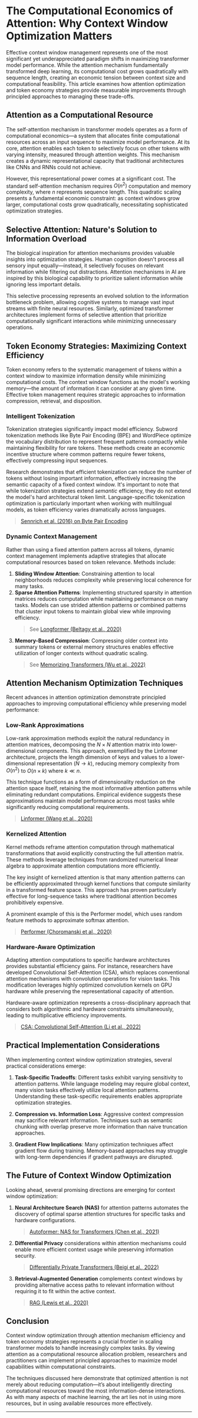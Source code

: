 # The Computational Economics of Attention: Why Context Window Optimization Matters

Effective context window management represents one of the most significant yet underappreciated paradigm shifts in maximizing transformer model performance. While the attention mechanism fundamentally transformed deep learning, its computational cost grows quadratically with sequence length, creating an economic tension between context size and computational feasibility. This article examines how attention optimization and token economy strategies provide measurable improvements through principled approaches to managing these trade-offs.

## Attention as a Computational Resource

The self-attention mechanism in transformer models operates as a form of computational economics—a system that allocates finite computational resources across an input sequence to maximize model performance. At its core, attention enables each token to selectively focus on other tokens with varying intensity, measured through attention weights. This mechanism creates a dynamic representational capacity that traditional architectures like CNNs and RNNs could not achieve.

However, this representational power comes at a significant cost. The standard self-attention mechanism requires $O(n^2)$ computation and memory complexity, where $n$ represents sequence length. This quadratic scaling presents a fundamental economic constraint: as context windows grow larger, computational costs grow quadratically, necessitating sophisticated optimization strategies.

## Selective Attention: Nature's Solution to Information Overload

The biological inspiration for attention mechanisms provides valuable insights into optimization strategies. Human cognition doesn't process all sensory input equally—instead, it selectively focuses on relevant information while filtering out distractions. Attention mechanisms in AI are inspired by this biological capability to prioritize salient information while ignoring less important details.

This selective processing represents an evolved solution to the information bottleneck problem, allowing cognitive systems to manage vast input streams with finite neural resources. Similarly, optimized transformer architectures implement forms of selective attention that prioritize computationally significant interactions while minimizing unnecessary operations.

## Token Economy Strategies: Maximizing Context Efficiency

Token economy refers to the systematic management of tokens within a context window to maximize information density while minimizing computational costs. The context window functions as the model's working memory—the amount of information it can consider at any given time. Effective token management requires strategic approaches to information compression, retrieval, and disposition.

### Intelligent Tokenization

Tokenization strategies significantly impact model efficiency. Subword tokenization methods like Byte Pair Encoding (BPE) and WordPiece optimize the vocabulary distribution to represent frequent patterns compactly while maintaining flexibility for rare tokens. These methods create an economic incentive structure where common patterns require fewer tokens, effectively compressing input sequences.

Research demonstrates that efficient tokenization can reduce the number of tokens without losing important information, effectively increasing the semantic capacity of a fixed context window. It's important to note that while tokenization strategies extend *semantic* efficiency, they do not extend the model's hard architectural token limit. Language-specific tokenization optimization is particularly important when working with multilingual models, as token efficiency varies dramatically across languages.

> [Sennrich et al. (2016) on Byte Pair Encoding](https://aclanthology.org/P16-1162/)

### Dynamic Context Management

Rather than using a fixed attention pattern across all tokens, dynamic context management implements adaptive strategies that allocate computational resources based on token relevance. Methods include:

1. **Sliding Window Attention**: Constraining attention to local neighborhoods reduces complexity while preserving local coherence for many tasks.
2. **Sparse Attention Patterns**: Implementing structured sparsity in attention matrices reduces computation while maintaining performance on many tasks. Models can use strided attention patterns or combined patterns that cluster input tokens to maintain global view while improving efficiency.
   > See [Longformer (Beltagy et al., 2020)](https://arxiv.org/abs/2004.05150)
3. **Memory-Based Compression**: Compressing older context into summary tokens or external memory structures enables effective utilization of longer contexts without quadratic scaling.
   > See [Memorizing Transformers (Wu et al., 2022)](https://arxiv.org/abs/2203.08913)

## Attention Mechanism Optimization Techniques

Recent advances in attention optimization demonstrate principled approaches to improving computational efficiency while preserving model performance:

### Low-Rank Approximations

Low-rank approximation methods exploit the natural redundancy in attention matrices, decomposing the $N \times N$ attention matrix into lower-dimensional components. This approach, exemplified by the Linformer architecture, projects the length dimension of keys and values to a lower-dimensional representation ($N \rightarrow k$), reducing memory complexity from $O(n^2)$ to $O(n \times k)$ where $k \ll n$.

This technique functions as a form of dimensionality reduction on the attention space itself, retaining the most informative attention patterns while eliminating redundant computations. Empirical evidence suggests these approximations maintain model performance across most tasks while significantly reducing computational requirements.

> [Linformer (Wang et al., 2020)](https://arxiv.org/abs/2006.04768)

### Kernelized Attention

Kernel methods reframe attention computation through mathematical transformations that avoid explicitly constructing the full attention matrix. These methods leverage techniques from randomized numerical linear algebra to approximate attention computations more efficiently.

The key insight of kernelized attention is that many attention patterns can be efficiently approximated through kernel functions that compute similarity in a transformed feature space. This approach has proven particularly effective for long-sequence tasks where traditional attention becomes prohibitively expensive.

A prominent example of this is the Performer model, which uses random feature methods to approximate softmax attention.

> [Performer (Choromanski et al., 2020)](https://arxiv.org/abs/2009.14794)

### Hardware-Aware Optimization

Adapting attention computations to specific hardware architectures provides substantial efficiency gains. For instance, researchers have developed Convolutional Self-Attention (CSA), which replaces conventional attention mechanisms with convolution operations for vision tasks. This modification leverages highly optimized convolution kernels on GPU hardware while preserving the representational capacity of attention.

Hardware-aware optimization represents a cross-disciplinary approach that considers both algorithmic and hardware constraints simultaneously, leading to multiplicative efficiency improvements.

> [CSA: Convolutional Self-Attention (Li et al., 2022)](https://arxiv.org/abs/2208.03641)

## Practical Implementation Considerations

When implementing context window optimization strategies, several practical considerations emerge:

1. **Task-Specific Tradeoffs**: Different tasks exhibit varying sensitivity to attention patterns. While language modeling may require global context, many vision tasks effectively utilize local attention patterns. Understanding these task-specific requirements enables appropriate optimization strategies.

2. **Compression vs. Information Loss**: Aggressive context compression may sacrifice relevant information. Techniques such as semantic chunking with overlap preserve more information than naive truncation approaches.

3. **Gradient Flow Implications**: Many optimization techniques affect gradient flow during training. Memory-based approaches may struggle with long-term dependencies if gradient pathways are disrupted.

## The Future of Context Window Optimization

Looking ahead, several promising directions are emerging for context window optimization:

1. **Neural Architecture Search (NAS)** for attention patterns automates the discovery of optimal sparse attention structures for specific tasks and hardware configurations.
   > [Autoformer: NAS for Transformers (Chen et al., 2021)](https://arxiv.org/abs/2107.00651)

2. **Differential Privacy** considerations within attention mechanisms could enable more efficient context usage while preserving information security.
   > [Differentially Private Transformers (Beigi et al., 2022)](https://arxiv.org/abs/2207.09275)

3. **Retrieval-Augmented Generation** complements context windows by providing alternative access paths to relevant information without requiring it to fit within the active context.
   > [RAG (Lewis et al., 2020)](https://arxiv.org/abs/2005.11401)

## Conclusion

Context window optimization through attention mechanism efficiency and token economy strategies represents a crucial frontier in scaling transformer models to handle increasingly complex tasks. By viewing attention as a computational resource allocation problem, researchers and practitioners can implement principled approaches to maximize model capabilities within computational constraints.

The techniques discussed here demonstrate that optimized attention is not merely about reducing computation—it’s about intelligently directing computational resources toward the most information-dense interactions. As with many aspects of machine learning, the art lies not in using more resources, but in using available resources more effectively.

---

[^1]: Techniques discussed in this article reflect current research as of April 2025. Optimal strategies will continue to evolve as hardware capabilities and algorithmic innovations progress.

[^2]: For concrete implementation details of these approaches, refer to open-source libraries such as [Hugging Face Transformers](https://huggingface.co/docs/transformers/index) and [PyTorch](https://pytorch.org/) which provide optimized implementations of many discussed techniques.

[^3]: While this article focuses on computational efficiency, memory usage optimization represents an equally important and complementary area of research, particularly for deployment on edge devices.

[^4]: For a deeper mathematical treatment of attention mechanisms and their optimization, see the survey by [Tay et al. (2020), "Efficient Transformers: A Survey"](https://arxiv.org/abs/2009.06732), which provides comprehensive coverage of formal approaches.

